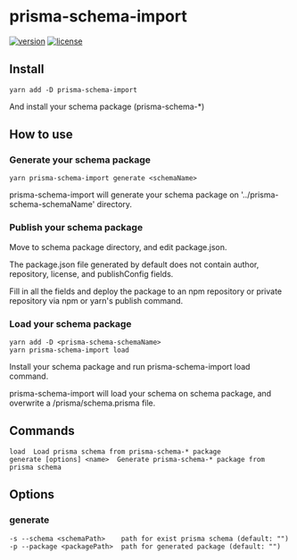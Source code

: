 # prisma-schema-import

[![version](https://img.shields.io/npm/v/prisma-schema-import)](https://npmjs.org/package/prisma-schema-import)
[![license](https://img.shields.io/npm/l/prisma-schema-import)](https://github.com/investycorp/prisma-schema-import/LICENSE)

## Install

```shell script
yarn add -D prisma-schema-import
```

And install your schema package (prisma-schema-*)

## How to use

### Generate your schema package

```shell script
yarn prisma-schema-import generate <schemaName>
```

prisma-schema-import will generate your schema package on '../prisma-schema-schemaName' directory.

### Publish your schema package

Move to schema package directory, and edit package.json.

The package.json file generated by default does not contain author, repository, license, and publishConfig fields.

Fill in all the fields and deploy the package to an npm repository or private repository via npm or yarn's publish command.

### Load your schema package

```shell script
yarn add -D <prisma-schema-schemaName>
yarn prisma-schema-import load
```

Install your schema package and run prisma-schema-import load command.

prisma-schema-import will load your schema on schema package, and overwrite a /prisma/schema.prisma file.

## Commands

```
load  Load prisma schema from prisma-schema-* package
generate [options] <name>  Generate prisma-schema-* package from prisma schema
```

## Options

### generate

```
-s --schema <schemaPath>    path for exist prisma schema (default: "")
-p --package <packagePath>  path for generated package (default: "")
```
